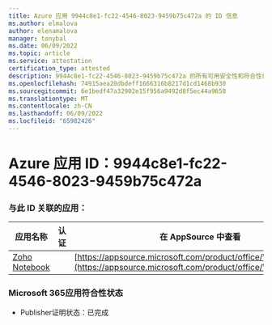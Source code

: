 ```yaml
---
title: Azure 应用 9944c8e1-fc22-4546-8023-9459b75c472a 的 ID 信息
ms.author: elmalova
author: elenamalova
manager: tonybal
ms.date: 06/09/2022
ms.topic: article
ms.service: attestation
certification_type: attested
description: 9944c8e1-fc22-4546-8023-9459b75c472a 的所有可用安全性和符合性信息。
ms.openlocfilehash: 74915aea20dbdeff1666316b8217d1cd1468b930
ms.sourcegitcommit: 6e1bedf47a32902e15f956a9492d8f5ec44a9650
ms.translationtype: MT
ms.contentlocale: zh-CN
ms.lasthandoff: 06/09/2022
ms.locfileid: "65982426"
---
```

# <a name="azure-app-id-9944c8e1-fc22-4546-8023-9459b75c472a"></a>Azure 应用 ID：9944c8e1-fc22-4546-8023-9459b75c472a


### <a name="apps-associated-with-this-id"></a>与此 ID 关联的应用：
| **应用名称** | **认证** | **在 AppSource 中查看** |
|--------------|---------------|-----------------------|
| [Zoho Notebook](../forward/WA200001616.md) |  | [https://appsource.microsoft.com/product/office/WA200001616](https://appsource.microsoft.com/product/office/WA200001616) |

### <a name="microsoft-365-app-compliance-status"></a>Microsoft 365应用符合性状态
- Publisher证明状态：已完成

